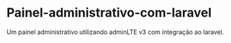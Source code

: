 # Painel-administrativo-com-laravel
Um painel administrativo utilizando adminLTE v3 com integração ao laravel.
